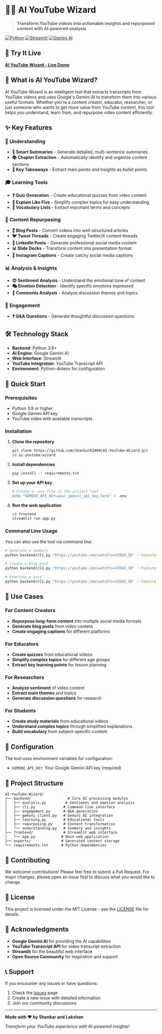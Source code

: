 # 🧙‍♂️ AI YouTube Wizard

> **Transform YouTube videos into actionable insights and repurposed content with AI-powered analysis**

[![Python](https://img.shields.io/badge/Python-3.8+-blue.svg)](https://python.org)
[![Streamlit](https://img.shields.io/badge/Streamlit-Web%20App-red.svg)](https://streamlit.io)
[![Gemini AI](https://img.shields.io/badge/Gemini%20AI-Powered-green.svg)](https://ai.google.dev/gemini)

## 🚀 Try It Live

**[AI YouTube Wizard - Live Demo](https://ai-youtube-wizard.streamlit.app)**

## 📖 What is AI YouTube Wizard?

AI YouTube Wizard is an intelligent tool that extracts transcripts from YouTube videos and uses Google's Gemini AI to transform them into various useful formats. Whether you're a content creator, educator, researcher, or just someone who wants to get more value from YouTube content, this tool helps you understand, learn from, and repurpose video content efficiently.

## ✨ Key Features

### 🧠 **Understanding**

- **📝 Smart Summaries** - Generate detailed, multi-sentence summaries
- **📚 Chapter Extraction** - Automatically identify and organize content sections
- **🎯 Key Takeaways** - Extract main points and insights as bullet points

### 🎓 **Learning Tools**

- **❓ Quiz Generation** - Create educational quizzes from video content
- **👶 Explain Like Five** - Simplify complex topics for easy understanding
- **📖 Vocabulary Lists** - Extract important terms and concepts

### 🔄 **Content Repurposing**

- **📝 Blog Posts** - Convert videos into well-structured articles
- **🐦 Tweet Threads** - Create engaging Twitter/X content threads
- **💼 LinkedIn Posts** - Generate professional social media content
- **📊 Slide Decks** - Transform content into presentation format
- **📸 Instagram Captions** - Create catchy social media captions

### 📊 **Analysis & Insights**

- **😊 Sentiment Analysis** - Understand the emotional tone of content
- **🎭 Emotion Detection** - Identify specific emotions expressed
- **💬 Comments Analysis** - Analyze discussion themes and topics

### 🤝 **Engagement**

- **❓ Q&A Questions** - Generate thoughtful discussion questions

## 🛠️ Technology Stack

- **Backend**: Python 3.8+
- **AI Engine**: Google Gemini AI
- **Web Interface**: Streamlit
- **YouTube Integration**: YouTube Transcript API
- **Environment**: Python-dotenv for configuration

## 🚀 Quick Start

### Prerequisites

- Python 3.8 or higher
- Google Gemini API key
- YouTube video with available transcripts

### Installation

1. **Clone the repository**

   ```bash
   git clone https://github.com/ShankarK2009/AI-YouTube-Wizard.git
   cd ai-youtube-wizard
   ```

2. **Install dependencies**

   ```bash
   pip install -r requirements.txt
   ```

3. **Set up your API key**

   ```bash
   # Create a .env file in the project root
   echo "GEMINI_API_KEY=your_gemini_api_key_here" > .env
   ```

4. **Run the web application**
   ```bash
   cd frontend
   streamlit run app.py
   ```

### Command Line Usage

You can also use the tool via command line:

```bash
# Generate a summary
python backend/cli.py "https://youtube.com/watch?v=VIDEO_ID" --feature summary

# Create a blog post
python backend/cli.py "https://youtube.com/watch?v=VIDEO_ID" --feature blog_post

# Generate a quiz
python backend/cli.py "https://youtube.com/watch?v=VIDEO_ID" --feature quiz
```

## 🎯 Use Cases

### For Content Creators

- **Repurpose long-form content** into multiple social media formats
- **Generate blog posts** from video content
- **Create engaging captions** for different platforms

### For Educators

- **Create quizzes** from educational videos
- **Simplify complex topics** for different age groups
- **Extract key learning points** for lesson planning

### For Researchers

- **Analyze sentiment** of video content
- **Extract main themes** and topics
- **Generate discussion questions** for research

### For Students

- **Create study materials** from educational videos
- **Understand complex topics** through simplified explanations
- **Build vocabulary** from subject-specific content

## 🔧 Configuration

The tool uses environment variables for configuration:

- `GEMINI_API_KEY`: Your Google Gemini API key (required)

## 📁 Project Structure

```
AI-YouTube-Wizard/
├── backend/                 # Core AI processing modules
│   ├── analysis.py         # Sentiment and emotion analysis
│   ├── cli.py             # Command-line interface
│   ├── engagement.py      # Q&A generation
│   ├── gemini_client.py   # Gemini AI integration
│   ├── learning.py        # Educational tools
│   ├── repurposing.py     # Content transformation
│   └── understanding.py   # Summary and insights
├── frontend/              # Streamlit web interface
│   └── app.py            # Main web application
├── exports/              # Generated content storage
└── requirements.txt      # Python dependencies
```

## 🤝 Contributing

We welcome contributions! Please feel free to submit a Pull Request. For major changes, please open an issue first to discuss what you would like to change.

## 📄 License

This project is licensed under the MIT License - see the [LICENSE](LICENSE) file for details.

## 🙏 Acknowledgments

- **Google Gemini AI** for providing the AI capabilities
- **YouTube Transcript API** for video transcript extraction
- **Streamlit** for the beautiful web interface
- **Open Source Community** for inspiration and support

## 📞 Support

If you encounter any issues or have questions:

1. Check the [Issues](https://github.com/ShankarK2009/AI-YouTube-Wizard/issues) page
2. Create a new issue with detailed information
3. Join our community discussions

---

**Made with ❤️ by Shankar and Lakshan**

_Transform your YouTube experience with AI-powered insights!_
